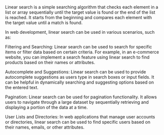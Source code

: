 Linear search is a simple searching algorithm that checks each element in a list or array sequentially until the target value is found or the end of the list is reached. It starts from the beginning and compares each element with the target value until a match is found.

In web development, linear search can be used in various scenarios, such as:

Filtering and Searching: Linear search can be used to search for specific items or filter data based on certain criteria. For example, in an e-commerce website, you can implement a search feature using linear search to find products based on their names or attributes.

Autocomplete and Suggestions: Linear search can be used to provide autocomplete suggestions as users type in search boxes or input fields. It can be helpful in dynamically searching and suggesting options based on the entered text.

Pagination: Linear search can be used for pagination functionality. It allows users to navigate through a large dataset by sequentially retrieving and displaying a portion of the data at a time.

User Lists and Directories: In web applications that manage user accounts or directories, linear search can be used to find specific users based on their names, emails, or other attributes.
